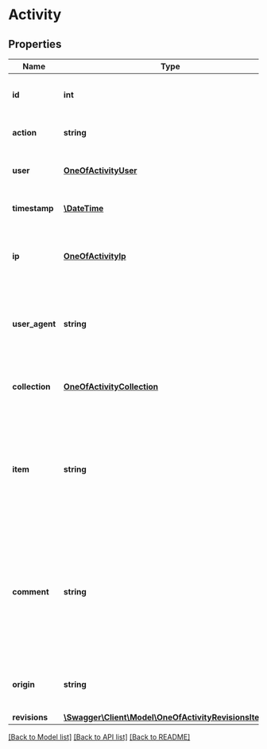 # Activity

## Properties
Name | Type | Description | Notes
------------ | ------------- | ------------- | -------------
**id** | **int** | Unique identifier for the object. | [optional] 
**action** | **string** | Action that was performed. | [optional] 
**user** | [**OneOfActivityUser**](OneOfActivityUser.md) | The user who performed this action. | [optional] 
**timestamp** | [**\DateTime**](\DateTime.md) | When the action happened. | [optional] 
**ip** | [**OneOfActivityIp**](OneOfActivityIp.md) | The IP address of the user at the time the action took place. | [optional] 
**user_agent** | **string** | User agent string of the browser the user used when the action took place. | [optional] 
**collection** | [**OneOfActivityCollection**](OneOfActivityCollection.md) | Collection identifier in which the item resides. | [optional] 
**item** | **string** | Unique identifier for the item the action applied to. This is always a string, even for integer primary keys. | [optional] 
**comment** | **string** | User comment. This will store the comments that show up in the right sidebar of the item edit page in the admin app. | [optional] 
**origin** | **string** | Origin of the request when the action took place. | [optional] 
**revisions** | [**\Swagger\Client\Model\OneOfActivityRevisionsItems[]**](.md) |  | [optional] 

[[Back to Model list]](../../README.md#documentation-for-models) [[Back to API list]](../../README.md#documentation-for-api-endpoints) [[Back to README]](../../README.md)

